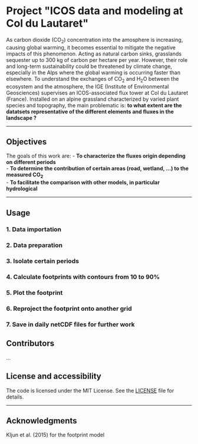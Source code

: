# Project "ICOS data and modeling at Col du Lautaret"

As carbon dioxide (CO<sub>2</sub>) concentration into the amosphere is increasing, causing global warming, it becomes essential to mitigate the negative impacts of this phenomenon. Acting as natural carbon sinks, grasslands sequester up to 300 kg of carbon per hectare per year. However, their role and long-term sustainability could be threatened by climate change, especially in the Alps where the global warming is occurring faster than elsewhere. To understand the exchanges of CO<sub>2</sub> and H<sub>2</sub>O between the ecosystem and the atmosphere, the IGE (Institute of Environmental Geosciences) supervises an ICOS-associated flux tower at Col du Lautaret (France). Installed on an alpine grassland characterized by varied plant species and topography, the main problematic is: **to what extent are the datatsets representative of the different elements and fluxes in the landscape ?**

---

## Objectives

The goals of this work are:
    - **To characterize the fluxes origin depending on different periods**  
    - **To determine the contribution of certain areas (road, wetland, ...) to the measured CO<sub>2</sub>**  
    - **To facilitate the comparison with other models, in particular hydrological**  

---

## Usage 

### 1. Data importation
### 2. Data preparation
### 3. Isolate certain periods
### 4. Calculate footprints with contours from 10 to 90%
### 5. Plot the footprint
### 6. Reproject the footprint onto another grid
### 7. Save in daily netCDF files for further work


## Contributors 
...

## License and accessibility

The code is licensed under the MIT License. See the [LICENSE](LICENSE) file for details.

---

## Acknowledgments

Kljun et al. (2015) for the footprint model